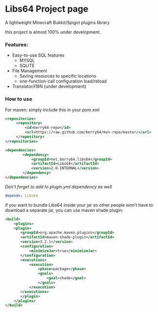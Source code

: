 # Libs64 Project page

A lightweight Minecraft Bukkit/Spigot plugins library

this project is almost 100% under development.

### Features:
- Easy-to-use SQL features
    - MYSQL
    - SQLITE
- File Management
    - Saving resources to specific locations
    - one-function-call configuration load/reload
- Translator/I18N (under development)

### How to use
For maven:
simply include this in your pom.xml
```xml
<repositories>
     <repository>
         <id>berry64-repo</id>
         <url>https://raw.github.com/berry64/mvn-repo/master/</url>
     </repository>
</repositories>

<dependencies>
        <dependency>
            <groupId>net.berry64.libs64</groupId>
            <artifactId>Libs64</artifactId>
            <version>2.0-INTERNAL</version>
        </dependency>
</dependencies>
```

*Don't forget to add to plugin.yml dependency as well*
```yml
depends: Libs64
```



if you want to bundle Libs64 inside your jar so other people won't have to download a separate jar, you can use maven shade plugin:
```xml
<build>
    <plugins>
    <plugin>
       <groupId>org.apache.maven.plugins</groupId>
       <artifactId>maven-shade-plugin</artifactId>
       <version>3.2.1</version>
       <configuration>
           <minimizeJar>true</minimizeJar>
       </configuration>
       <executions>
           <execution>
               <phase>package</phase>
               <goals>
                   <goal>shade</goal>
               </goals>
           </execution>
       </executions>
       </plugin>
    </plugins>
</build>
```
